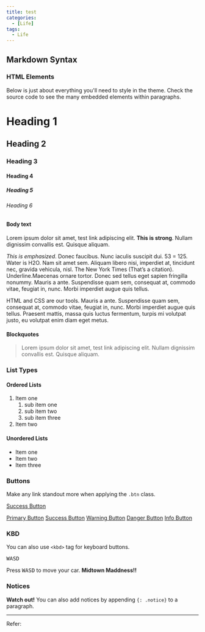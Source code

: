 ```yaml
---
title: test
categories:
  - [Life]
tags:
  - Life
---
```


## Markdown Syntax

### HTML Elements

Below is just about everything you'll need to style in the theme. Check the source code to see the many embedded elements within paragraphs.

# Heading 1

## Heading 2

### Heading 3

#### Heading 4

##### Heading 5

###### Heading 6

#### Body text

Lorem ipsum dolor sit amet, test link adipiscing elit. **This is strong**. Nullam dignissim convallis est. Quisque aliquam.


*This is emphasized*. Donec faucibus. Nunc iaculis suscipit dui. 53 = 125. Water is H2O. Nam sit amet sem. Aliquam libero nisi, imperdiet at, tincidunt nec, gravida vehicula, nisl. The New York Times (That’s a citation). Underline.Maecenas ornare tortor. Donec sed tellus eget sapien fringilla nonummy. Mauris a ante. Suspendisse quam sem, consequat at, commodo vitae, feugiat in, nunc. Morbi imperdiet augue quis tellus.

HTML and CSS are our tools. Mauris a ante. Suspendisse quam sem, consequat at, commodo vitae, feugiat in, nunc. Morbi imperdiet augue quis tellus. Praesent mattis, massa quis luctus fermentum, turpis mi volutpat justo, eu volutpat enim diam eget metus.

#### Blockquotes

> Lorem ipsum dolor sit amet, test link adipiscing elit. Nullam dignissim convallis est. Quisque aliquam.

### List Types

#### Ordered Lists

1. Item one
   1. sub item one
   2. sub item two
   3. sub item three
2. Item two

#### Unordered Lists

* Item one
* Item two
* Item three

### Buttons

Make any link standout more when applying the `.btn` class.

<a href="#" class="btn btn-success">Success Button</a>

<a href="#" class="btn">Primary Button</a>
<a href="#" class="btn btn-success">Success Button</a>
<a href="#" class="btn btn-warning">Warning Button</a>
<a href="#" class="btn btn-danger">Danger Button</a>
<a href="#" class="btn btn-info">Info Button</a>

### KBD

You can also use `<kbd>` tag for keyboard buttons.

<kbd>W</kbd><kbd>A</kbd><kbd>S</kbd><kbd>D</kbd>


Press <kbd>W</kbd><kbd>A</kbd><kbd>S</kbd><kbd>D</kbd> to move your car. **Midtown Maddness!!**

### Notices

**Watch out!** You can also add notices by appending `{: .notice}` to a paragraph.


----

Refer: